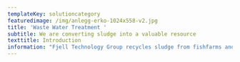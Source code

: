 ```yaml
---
templateKey: solutioncategory
featuredimage: /img/anlegg-erko-1024x558-v2.jpg
title: 'Waste Water Treatment '
subtitle: We are converting sludge into a valuable resource
texttitle: Introduction
information: "Fjell Technology Group recycles sludge from fishfarms and municipal waste water plants. The sludge is used as an additive in fertiliser or other agricultural products. \n\n**Land-based fish farming** is an expanding industry, which will continue to grow in the coming years. With more fish farms being established on land, however, waste management becomes an increasing concern. \n\nThe land-based farms must dispose of fish sludge consisting mainly of uneaten fish feed and faeces. \n\nThe machinery can be installed at any land-based fish farming facility or wastewater plant. The system purify the wastewater without the need for using chemical polymer, dewater the sludge,  and dry the sludge from 0.1 per cent Dry Matter (DM) and up to 99 per cent DM. This process is branded as Fjell Fishsludge Recovery System (FRS). \n\n**Waste water** is also an ongoing concern for many municipalities and waste management authorities, who have to manage public sewage and waste streams for growing populations. \n\nFjell’s dryer design is patented and market-leading, and for drying large volumes of sludge it is the most energy-efficient dryer available on the market.\n\nThe dried sludge is repurposed as an additive for producing fertiliser, or in other agricultural products that rely on nutrients such as nitrogen and phosphorus.\n\n**Concrete benefits**\n\nFjell’s technology contributes to a circular economy by recycling sludge to fertilizer.\n\nThe solution helps fish farmers and municipal waste plants to minimise the need for waste management and transport, which cuts both costs and emissions from production and treatment processes.\n\nFTG has delivered its biowaste handling equipment worldwide, including to Germany, Iceland, Italy, Japan, Norway and Saudi Arabia.\n\nAt  a glance\n\n\\-      Purifies the wastewater without the use of chemical polymer, high capture rate.  \n\n\\-\tRecycling of fish sludge and wastewater for fertiliser\n\n\\-\tDries waste water up to 99%\n\n\\-\tReduces the need for sludge transport \n\nPlease check our references for more info."
---
```


